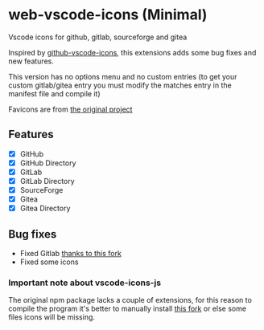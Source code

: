 # web-vscode-icons (Minimal)
Vscode icons for github, gitlab, sourceforge and gitea

Inspired by [github-vscode-icons](github-vscode-icons), this extensions adds some bug fixes and new features.

This version has no options menu and no custom entries (to get your custom gitlab/gitea entry you must modify the matches entry in the manifest file and compile it)

Favicons are from [the original project](https://github.com/dderevjanik/github-vscode-icons)

## Features

- [x] GitHub
- [x] GitHub Directory
- [x] GitLab
- [x] GitLab Directory
- [x] SourceForge
- [x] Gitea
- [x] Gitea Directory

## Bug fixes
- Fixed Gitlab [thanks to this fork](https://github.com/jefersonla/github-vscode-icons)
- Fixed some icons

### Important note about vscode-icons-js
The original npm package lacks a couple of extensions, for this reason to compile the program it's better to manually install [this fork](https://github.com/Gamesmes90/vscode-icons-js) or else some files icons will be missing.
